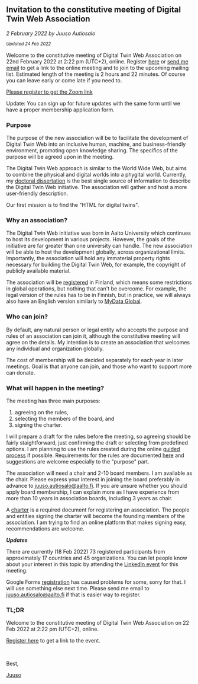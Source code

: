 ## Invitation to the constitutive meeting of Digital Twin Web Association

*2 February 2022 by Juuso Autiosalo* 

*<sup>Updated 24 Feb 2022</sup>*


Welcome to the constitutive meeting of Digital Twin Web Association on 22nd February 2022 at 2:22 pm (UTC+2), online.
Register [here](https://dtwa.org/register-to-constitutive-meeting) or [send me email](mailto:juuso.autiosalo@aalto.fi) to get a link to the online meeting and to join to the upcoming mailing list. 
Estimated length of the meeting is 2 hours and 22 minutes. Of course you can leave early or come late if you need to.

[Please register to get the Zoom link](https://dtwa.org/register-to-constitutive-meeting)

Update: You can sign up for future updates with the same form until we have a proper membership application form.

### Purpose

The purpose of the new association will be to facilitate the development of Digital Twin Web into an inclusive human, machine, and business-friendly environment, promoting open knowledge sharing.
The specifics of the purpose will be agreed upon in the meeting.

The Digital Twin Web approach is similar to the World Wide Web, but aims to combine the physical and digital worlds into a phygital world.
Currently, my [doctoral dissertation](http://urn.fi/URN:ISBN:978-952-64-0621-3) is the best single source of information to describe the Digital Twin Web initiative.
The association will gather and host a more user-friendly description.

Our first mission is to find the "HTML for digital twins".

### Why an association?

The Digital Twin Web initiative was born in Aalto University which continues to host its development in various projects.
However, the goals of the initiative are far greater than one university can handle.
The new association will be able to host the development globally, across organizational limits.
Importantly, the association will hold any immaterial property rights necessary for building the Digital Twin Web, for example, the copyright of publicly available material.

The association will be [registered](https://www.prh.fi/en/yhdistysrekisteri/perustaminen.html) in Finland, which means some restrictions in global operations, but nothing that can't be overcome.
For example, the legal version of the rules has to be in Finnish, but in practice, we will always also have an English version similarly to [MyData Global](https://mydataglobal.github.io/bylaws/).

### Who can join?

By default, any natural person or legal entity who accepts the purpose and rules of an association can join it, although the constitutive meeting will agree on the details.
My intention is to create an association that welcomes any individual and organization globally.

The cost of membership will be decided separately for each year in later meetings.
Goal is that anyone can join, and those who want to support more can donate.


### What will happen in the meeting?

The meeting has three main purposes: 

1. agreeing on the rules,
2. selecting the members of the board, and 
3. signing the charter.

I will prepare a draft for the rules before the meeting, so agreeing should be fairly staightforward, just confirming the draft or selecting from predefined options.
I am planning to use the rules created during the online [guided process](https://www.prh.fi/en/yhdistysrekisteri/perustaminen/start-up_notification.html) if possible.
Requirements for the rules are documented [here](https://www.prh.fi/en/yhdistysrekisteri/for_registered_associations/rules/instructions_on_the_provisions_of_association_rules.html) and suggestions are welcome especially to the "purpose" part.

The association will need a chair and 2-10 board members.
I am available as the chair.
Please express your interest in joining the board preferably in advance to [juuso.autiosalo@aalto.fi](mailto:juuso.autiosalo@aalto.fi).
If you are unsure whether you should apply board membership, I can explain more as I have experience from more than 10 years in association boards, including 3 years as chair.

A [charter](https://www.prh.fi/en/yhdistysrekisteri/perustaminen/start-up_notification/charter_of_association.html) is a required document for registering an association.
The people and entities signing the charter will become the founding members of the association.
I am trying to find an online platform that makes signing easy, recommendations are welcome.


**_Updates_**

There are currently (18 Feb 2022) 73 registered participants from approximately 17 countries and 45 organizations. You can let people know about your interest in this topic by attending the [LinkedIn event](https://www.linkedin.com/events/constitutivemeetingofdigitaltwi6897831971515461632/) for this meeting.

Google Forms [registration](https://dtwa.org/register-to-constitutive-meeting) has caused problems for some, sorry for that. I will use something else next time. Please send me email to [juuso.autiosalo@aalto.fi](mailto:juuso.autiosalo@aalto.fi) if that is easier way to register.


### TL;DR

Welcome to the constitutive meeting of Digital Twin Web Association on 22 Feb 2022 at 2:22 pm (UTC+2), online.

[Register here](https://dtwa.org/register-to-constitutive-meeting) to get a link to the event.

&nbsp;

Best,

[Juuso](https://juu.so)

&nbsp;
